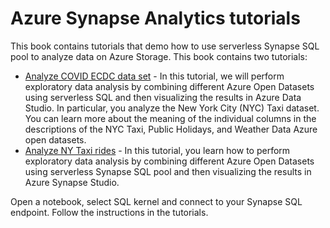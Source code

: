 # Azure Synapse Analytics tutorials

This book contains tutorials that demo how to use serverless Synapse SQL pool to analyze data on Azure Storage. This book contains two tutorials:

- [Analyze COVID ECDC data set](covid-ecdc.ipynb) - In this tutorial, we will perform exploratory data analysis by combining different Azure Open Datasets using serverless SQL and then visualizing the results in Azure Data Studio. In particular, you analyze the New York City (NYC) Taxi dataset. You can learn more about the meaning of the individual columns in the descriptions of the NYC Taxi, Public Holidays, and Weather Data Azure open datasets.
- [Analyze NY Taxi rides](ny-taxi.ipynb) - In this tutorial, you learn how to perform exploratory data analysis by combining different Azure Open Datasets using serverless Synapse SQL pool and then visualizing the results in Azure Synapse Studio.

Open a notebook, select SQL kernel and connect to your Synapse SQL endpoint. Follow the instructions in the tutorials.